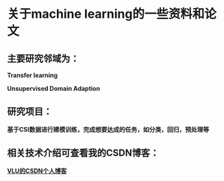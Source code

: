 # 关于machine learning的一些资料和论文  

## 主要研究邻域为： 

**Transfer learning**  

**Unsupervised Domain Adaption**  

## 研究项目：  

**基于CSI数据进行建模训练，完成想要达成的任务，如分类，回归，预处理等**  

## 相关技术介绍可查看我的CSDN博客：  

**[VLU的CSDN个人博客](https://blog.csdn.net/weixin_42232024)**
